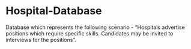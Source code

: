 # Hospital-Database
Database which represents the following scenario - “Hospitals advertise positions which require specific skills. Candidates may be invited to interviews for the positions”. 
